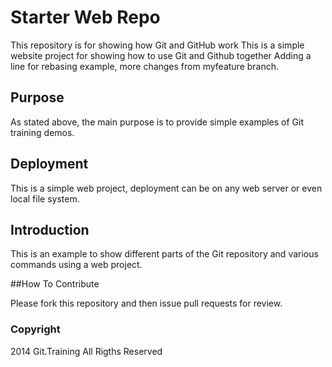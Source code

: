 # Starter Web Repo

This repository is for showing how Git and GitHub work
This is a simple website project for showing how to use Git and Github together
Adding a line for rebasing example, more changes from myfeature branch.

## Purpose

As stated above, the main purpose is to provide simple examples of Git training demos.

## Deployment

This is a simple web project, deployment can be on any web server or even local file system.

## Introduction

This is an example to show different parts of the Git repository and various commands using a web project.

##How To Contribute

Please fork this repository and then issue pull requests for review.

### Copyright

2014 Git.Training All Rigths Reserved